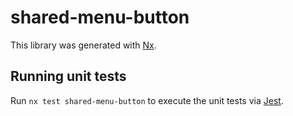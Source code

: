 # shared-menu-button

This library was generated with [Nx](https://nx.dev).

## Running unit tests

Run `nx test shared-menu-button` to execute the unit tests via [Jest](https://jestjs.io).
